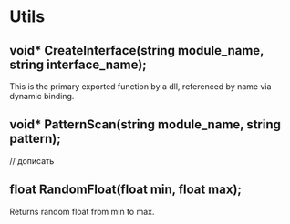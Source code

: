 # Utils

## void* CreateInterface(string module_name, string interface_name);
This is the primary exported function by a dll, referenced by name via dynamic binding.
## void* PatternScan(string module_name, string pattern);
// дописать
## float RandomFloat(float min, float max);
Returns random float from min to max.
